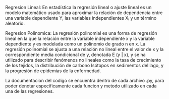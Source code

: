 Regresion Lineal: En estadística la regresión lineal o ajuste lineal es un modelo matemático usado para aproximar la relación de dependencia entre una variable dependiente Y, las variables independientes Xᵢ y un término aleatorio.

Regresion Polinomica: La regresión polinomial es una forma de regresión lineal en la que la relación entre la variable independiente x y la variable dependiente y es modelada como un polinomio de grado n en x. La regresión polinomial se ajusta a una relación no lineal entre el valor de x y la correspondiente media condicional de y, denotada E (y | x), y se ha utilizado para describir fenómenos no lineales como la tasa de crecimiento de los tejidos, la distribución de carbono Isótopos en sedimentos del lago,  y la progresión de epidemias de la enfermedad.

La documentacion del codigo se encuentra dentro de cada archivo .py, para poder denotar especificamente cada funcion y metodo utilizado en cada una de las regresiones.
